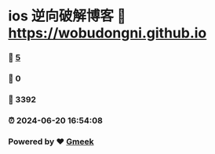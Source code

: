 # ios 逆向破解博客 :link: https://wobudongni.github.io 
### :page_facing_up: [5](https://wobudongni.github.io/tag.html) 
### :speech_balloon: 0 
### :hibiscus: 3392 
### :alarm_clock: 2024-06-20 16:54:08 
### Powered by :heart: [Gmeek](https://github.com/Meekdai/Gmeek)

